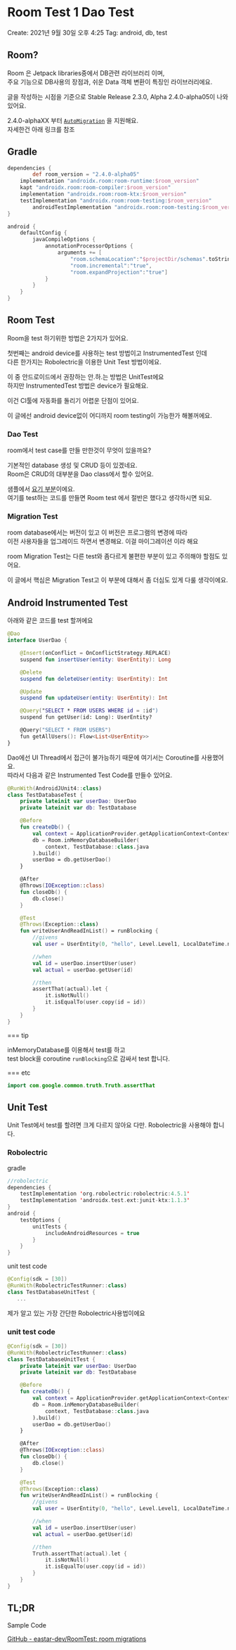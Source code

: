 # Room Test 1 Dao Test

Create: 2021년 9월 30일 오후 4:25
Tag: android, db, test

## Room?

Room 은 Jetpack libraries중에서 DB관련 라이브러리 이며,   
주요 기능으로 DB사용의 장점과, 쉬운 Data 객체 변환이 특징인 라이브러리에요.  

글을 작성하는 시점을 기준으로 Stable Release 2.3.0, Alpha 2.4.0-alpha05이 나와있어요.

2.4.0-alphaXX 부터 [`AutoMigration`](https://developer.android.com/reference/androidx/room/AutoMigration) 을 지원해요.  
자세한건 아래 링크를 참조

[](https://developer.android.com/jetpack/androidx/releases/room)

## Gradle

```groovy
dependencies {
		def room_version = "2.4.0-alpha05"
    implementation "androidx.room:room-runtime:$room_version"
    kapt "androidx.room:room-compiler:$room_version"
    implementation "androidx.room:room-ktx:$room_version"
    testImplementation "androidx.room:room-testing:$room_version"
		androidTestImplementation "androidx.room:room-testing:$room_version"
}
```

```kotlin
android {
    defaultConfig {
        javaCompileOptions {
            annotationProcessorOptions {
                arguments += [
                    "room.schemaLocation":"$projectDir/schemas".toString(),
                    "room.incremental":"true",
                    "room.expandProjection":"true"]
            }
        }
    }
}
```

## Room Test

[](https://developer.android.com/training/data-storage/room/testing-db)

Room을 test 하기위한 방법은 2가지가 있어요.

첫번째는 android device를 사용하는 test 방법이고 InstrumentedTest 인데  
다른 한가지는 Robolectric을 이용한 Unit Test 방법이에요.

이 중 안드로이드에서 권장하는 안.하.는 방법은 UnitTest에요   
하지만 InstrumentedTest 방법은 device가 필요해요.

이건 CI툴에 자동화를 돌리기 어렵운 단점이 있어요.

이 글에선 android device없이 어디까지 room testing이 가능한가 해볼꺼에요.

### Dao Test

room에서 test case를 만들 만한것이 무엇이 있을까요?

기본적인 database 생성  및 CRUD 등이 있겠네요.  
Room은 CRUD의 대부분을 Dao class에서 할수 있어요.

샘플에서 [요기 부분](https://github.com/eastar-dev/RoomTest/blob/master/data/src/main/java/dev/eastar/roomtest/data/db/UserDao.kt)이에요.  
여기를 test하는 코드를 만들면 Room test 에서 절반은 했다고 생각하시면 되요.

### Migration Test

room database에서는 버전이 있고 이 버전은 프로그램의 변경에 따라  
이전 사용자들을 업그레이드 하면서 변경해요. 이걸 마이그레이션 이라 해요

room Migration Test는 다른 test와 좀다르게 불편한 부분이 있고 주의해야 할점도 있어요.

이 글에서 핵심은 Migration Test고 이 부분에 대해서 좀 더심도 있게 다룰 생각이에요.

## Android Instrumented Test

아래와 같은 코드를 test 할꺼에요

```kotlin
@Dao
interface UserDao {

    @Insert(onConflict = OnConflictStrategy.REPLACE)
    suspend fun insertUser(entity: UserEntity): Long

    @Delete
    suspend fun deleteUser(entity: UserEntity): Int

    @Update
    suspend fun updateUser(entity: UserEntity): Int

    @Query("SELECT * FROM USERS WHERE id = :id")
    suspend fun getUser(id: Long): UserEntity?

    @Query("SELECT * FROM USERS")
    fun getAllUsers(): Flow<List<UserEntity>>
}
```

Dao에선 UI Thread에서 접근이 불가능하기 때문에 여기서는 Coroutine를 사용했어요.  
따라서 다음과 같은 Instrumented Test Code를 만들수 있어요.

```kotlin
@RunWith(AndroidJUnit4::class)
class TestDatabaseTest {
    private lateinit var userDao: UserDao
    private lateinit var db: TestDatabase

    @Before
    fun createDb() {
        val context = ApplicationProvider.getApplicationContext<Context>()
        db = Room.inMemoryDatabaseBuilder(
            context, TestDatabase::class.java
        ).build()
        userDao = db.getUserDao()
    }

    @After
    @Throws(IOException::class)
    fun closeDb() {
        db.close()
    }

    @Test
    @Throws(Exception::class)
    fun writeUserAndReadInList() = runBlocking {
        //givens
        val user = UserEntity(0, "hello", Level.Level1, LocalDateTime.now())

        //when
        val id = userDao.insertUser(user)
        val actual = userDao.getUser(id)

        //then
        assertThat(actual).let {
            it.isNotNull()
            it.isEqualTo(user.copy(id = id))
        }
    }
}
```

=== tip

inMemoryDatabase를 이용해서 test를 하고  
test block을 coroutine `runBlocking`으로 감싸서 test 합니다.

=== etc

```kotlin
import com.google.common.truth.Truth.assertThat
```

## Unit Test

Unit Test에서 test를 할려면 크게 다르지 않아요 다만. Robolectric을 사용해야 합니다.

### Robolectric

gradle

```kotlin
//robolectric
dependencies {
    testImplementation 'org.robolectric:robolectric:4.5.1'
    testImplementation 'androidx.test.ext:junit-ktx:1.1.3'
}
android {
    testOptions {
        unitTests {
            includeAndroidResources = true
        }
    }
}
```

unit test code

```kotlin
@Config(sdk = [30])
@RunWith(RobolectricTestRunner::class)
class TestDatabaseUnitTest {
   ...
```

제가 알고 있는 가장 간단한 Robolectric사용법이에요

### unit test code

```kotlin
@Config(sdk = [30])
@RunWith(RobolectricTestRunner::class)
class TestDatabaseUnitTest {
    private lateinit var userDao: UserDao
    private lateinit var db: TestDatabase

    @Before
    fun createDb() {
        val context = ApplicationProvider.getApplicationContext<Context>()
        db = Room.inMemoryDatabaseBuilder(
            context, TestDatabase::class.java
        ).build()
        userDao = db.getUserDao()
    }

    @After
    @Throws(IOException::class)
    fun closeDb() {
        db.close()
    }

    @Test
    @Throws(Exception::class)
    fun writeUserAndReadInList() = runBlocking {
        //givens
        val user = UserEntity(0, "hello", Level.Level1, LocalDateTime.now().withNano(0))

        //when
        val id = userDao.insertUser(user)
        val actual = userDao.getUser(id)

        //then
        Truth.assertThat(actual).let {
            it.isNotNull()
            it.isEqualTo(user.copy(id = id))
        }
    }
}
```

## TL;DR

Sample Code

[GitHub - eastar-dev/RoomTest: room migrations](https://github.com/eastar-dev/RoomTest)